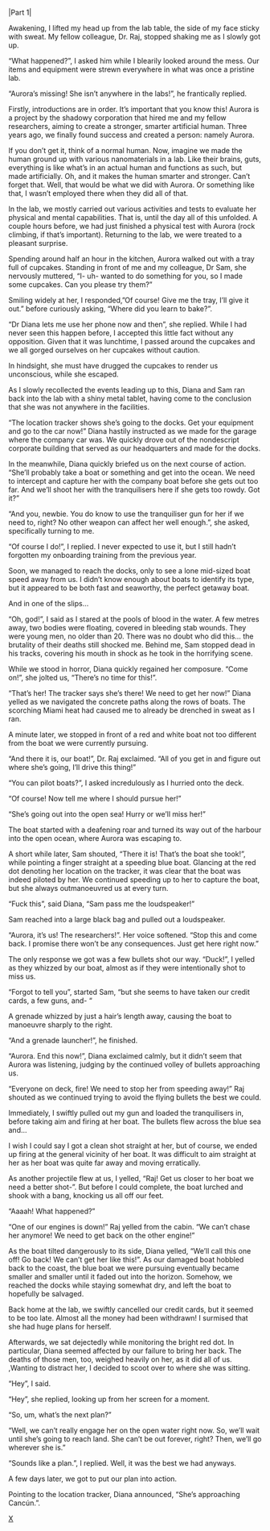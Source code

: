 |Part 1| 

  
Awakening, I lifted my head up from the lab table, the side of my face sticky with sweat. My fellow colleague, Dr. Raj, stopped shaking me as I slowly got up. 

“What happened?”, I asked him while I blearily looked around the mess. Our items and equipment were strewn everywhere in what was once a pristine lab.

“Aurora’s missing! She isn’t anywhere in the labs!”, he frantically replied.

Firstly, introductions are in order. It’s important that you know this! Aurora is a project by the shadowy corporation that hired me and my fellow researchers, aiming to create a stronger, smarter artificial human. Three years ago, we finally found success and created a person: namely Aurora. 

If you don’t get it, think of a normal human. Now, imagine we made the human ground up with various nanomaterials in a lab. Like their brains, guts, everything is like what’s in an actual human and functions as such, but made artificially. Oh, and it makes the human smarter and stronger. Can’t forget that. Well, that would be what we did with Aurora. Or something like that, I wasn’t employed there when they did all of that.

In the lab, we mostly carried out various activities and tests to evaluate her physical and mental capabilities. That is, until the day all of this unfolded. A couple hours before, we had just finished a physical test with Aurora (rock climbing, if that’s important). Returning to the lab, we were treated to a pleasant surprise. 

Spending around half an hour in the kitchen, Aurora walked out with a tray full of cupcakes. Standing in front of me and my colleague, Dr Sam, she nervously muttered, “I- uh- wanted to do something for you, so I made some cupcakes. Can you please try them?”

Smiling widely at her, I responded,”Of course! Give me the tray, I’ll give it out.” before curiously asking, “Where did you learn to bake?”.

“Dr Diana lets me use her phone now and then”, she replied. While I had never seen this happen before, I accepted this little fact without any opposition. Given that it was lunchtime, I passed around the cupcakes and we all gorged ourselves on her cupcakes without caution.

In hindsight, she must have drugged the cupcakes to render us unconscious, while she escaped.

As I slowly recollected the events leading up to this, Diana and Sam ran back into the lab with a shiny metal tablet, having come to the conclusion that she was not anywhere in the facilities.

“The location tracker shows she’s going to the docks. Get your equipment and go to the car now!” Diana hastily instructed as we made for the garage where the company car was. We quickly drove out of the nondescript corporate building that served as our headquarters and made for the docks.

In the meanwhile, Diana quickly briefed us on the next course of action. “She’ll probably take a boat or something and get into the ocean. We need to intercept and capture her with the company boat before she gets out too far. And we’ll shoot her with the tranquilisers here if she gets too rowdy. Got it?”

“And you, newbie. You do know to use the tranquiliser gun for her if we need to, right? No other weapon can affect her well enough.”, she asked, specifically turning to me.

“Of course I do!”, I replied. I never expected to use it, but I still hadn’t forgotten my onboarding training from the previous year.

Soon, we managed to reach the docks, only to see a lone mid-sized boat speed away from us. I didn’t know enough about boats to identify its type, but it appeared to be both fast and seaworthy, the perfect getaway boat.

And in one of the slips…

“Oh, god!”, I said as I stared at the pools of blood in the water. A few metres away, two bodies were floating, covered in bleeding stab wounds. They were young men, no older than 20. There was no doubt who did this… the brutality of their deaths still shocked me. Behind me, Sam stopped dead in his tracks, covering his mouth in shock as he took in the horrifying scene.

While we stood in horror, Diana quickly regained her composure. “Come on!”, she jolted us, “There’s no time for this!”.

“That’s her! The tracker says she’s there! We need to get her now!” Diana yelled as we navigated the concrete paths along the rows of boats. The scorching Miami heat had caused me to already be drenched in sweat as I ran.

A minute later, we stopped in front of a red and white boat not too different from the boat we were currently pursuing. 

“And there it is, our boat!”, Dr. Raj exclaimed. “All of you get in and figure out where she’s going, I’ll drive this thing!”

“You can pilot boats?”, I asked incredulously as I hurried onto the deck.

“Of course! Now tell me where I should pursue her!”

“She’s going out into the open sea! Hurry or we’ll miss her!”

The boat started with a deafening roar and turned its way out of the harbour into the open ocean, where Aurora was escaping to. 

A short while later, Sam shouted, “There it is! That’s the boat she took!”, while pointing a finger straight at a speeding blue boat. Glancing at the red dot denoting her location on the tracker, it was clear that the boat was indeed piloted by her. We continued speeding up to her to capture the boat, but she always outmanoeuvred us at every turn.

“Fuck this”, said Diana, “Sam pass me the loudspeaker!”

Sam reached into a large black bag and pulled out a loudspeaker.

“Aurora, it’s us! The researchers!”. Her voice softened. “Stop this and come back. I promise there won’t be any consequences. Just get here right now.”

The only response we got was a few bullets shot our way. “Duck!”, I yelled as they whizzed by our boat, almost as if they were intentionally shot to miss us. 

“Forgot to tell you”, started Sam, “but she seems to have taken our credit cards, a few guns, and- “

A grenade whizzed by just a hair’s length away, causing the boat to manoeuvre sharply to the right.

“And a grenade launcher!”, he finished.

“Aurora. End this now!”, Diana exclaimed calmly, but it didn’t seem that Aurora was listening, judging by the continued volley of bullets approaching us.

“Everyone on deck, fire! We need to stop her from speeding away!” Raj shouted as we continued trying to avoid the flying bullets the best we could. 

Immediately, I swiftly pulled out my gun and loaded the tranquilisers in, before taking aim and firing at her boat. The bullets flew across the blue sea and…

I wish I could say I got a clean shot straight at her, but of course, we ended up firing at the general vicinity of her boat. It was difficult to aim straight at her as her boat was quite far away and moving erratically.

As another projectile flew at us, I yelled, “Raj! Get us closer to her boat we need a better shot-”. But before I could complete, the boat lurched and shook with a bang, knocking us all off our feet.

“Aaaah! What happened?”

“One of our engines is down!” Raj yelled from the cabin. “We can’t chase her anymore! We need to get back on the other engine!”

As the boat tilted dangerously to its side, Diana yelled, “We’ll call this one off! Go back! We can’t get her like this!”. As our damaged boat hobbled back to the coast, the blue boat we were pursuing eventually became smaller and smaller until it faded out into the horizon. Somehow, we reached the docks while staying somewhat dry, and left the boat to hopefully be salvaged.

Back home at the lab, we swiftly cancelled our credit cards, but it seemed to be too late. Almost all the money had been withdrawn! I surmised that she had huge plans for herself. 

Afterwards, we sat dejectedly while monitoring the bright red dot. In particular, Diana seemed affected by our failure to bring her back. The deaths of those men, too, weighed heavily on her, as it did all of us. ,Wanting to distract her, I decided to scoot over to where she was sitting.

“Hey”, I said.

“Hey”, she replied, looking up from her screen for a moment.

“So, um, what’s the next plan?”

“Well, we can’t really engage her on the open water right now. So, we’ll wait until she’s going to reach land. She can’t be out forever, right? Then, we’ll go wherever she is.”

“Sounds like a plan.”, I replied. Well, it was the best we had anyways.

A few days later, we got to put our plan into action.

Pointing to the location tracker, Diana announced, “She’s approaching Cancún.”.

[X](https://www.reddit.com/r/NightbringerWrites/)